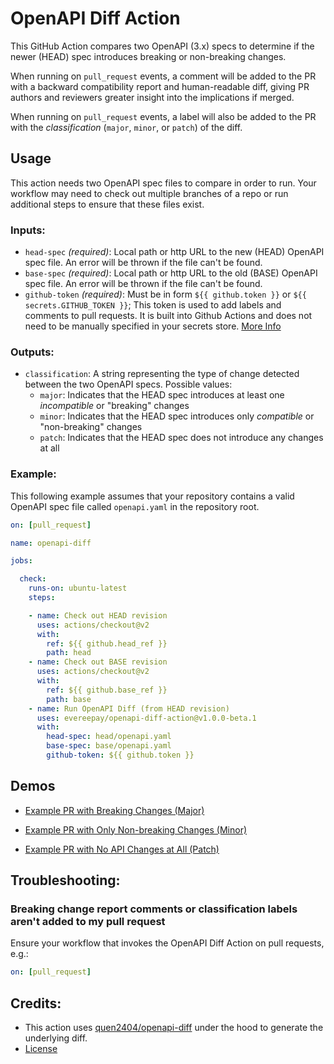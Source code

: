 
# OpenAPI Diff Action

This GitHub Action compares two OpenAPI (3.x) specs to determine if the newer (HEAD) spec introduces breaking or non-breaking changes.

When running on `pull_request` events, a comment will be added to the PR with a backward compatibility report and human-readable diff, giving PR authors and reviewers greater insight into the implications if merged.

When running on `pull_request` events, a label will also be added to the PR with the _classification_ (`major`, `minor`, or `patch`) of the diff.

## Usage

This action needs two OpenAPI spec files to compare in order to run. Your workflow may need to check out multiple branches of a repo or run additional steps to ensure that these files exist.

### Inputs:

- `head-spec` _(required)_: Local path or http URL to the new (HEAD) OpenAPI spec file. An error will be thrown if the file can't be found.
- `base-spec` _(required)_: Local path or http URL to the old (BASE) OpenAPI spec file. An error will be thrown if the file can't be found.
- `github-token` _(required)_: Must be in form `${{ github.token }}` or `${{ secrets.GITHUB_TOKEN }}`; This token is used to add labels and comments to pull requests. It is built into Github Actions and does not need to be manually specified in your secrets store. [More Info](https://help.github.com/en/actions/reference/context-and-expression-syntax-for-github-actions#github-context)

### Outputs:

- `classification`: A string representing the type of change detected between the two OpenAPI specs. Possible values: 
  - `major`: Indicates that the HEAD spec introduces at least one _incompatible_ or "breaking" changes
  - `minor`: Indicates that the HEAD spec introduces only _compatible_ or "non-breaking" changes
  - `patch`: Indicates that the HEAD spec does not introduce any changes at all

### Example:

This following example assumes that your repository contains a valid OpenAPI spec file called `openapi.yaml` in the repository root. 

```yaml
on: [pull_request]

name: openapi-diff

jobs:

  check:
    runs-on: ubuntu-latest
    steps:

    - name: Check out HEAD revision
      uses: actions/checkout@v2
      with:
        ref: ${{ github.head_ref }}
        path: head
    - name: Check out BASE revision
      uses: actions/checkout@v2
      with:
        ref: ${{ github.base_ref }}
        path: base
    - name: Run OpenAPI Diff (from HEAD revision)
      uses: evereepay/openapi-diff-action@v1.0.0-beta.1
      with:
        head-spec: head/openapi.yaml
        base-spec: base/openapi.yaml
        github-token: ${{ github.token }}
```

## Demos

- [Example PR with Breaking Changes (Major)](https://github.com/evereepay/openapi-diff-action/pull/2)

- [Example PR with Only Non-breaking Changes (Minor)](https://github.com/evereepay/openapi-diff-action/pull/3)

- [Example PR with No API Changes at All (Patch)](https://github.com/evereepay/openapi-diff-action/pull/4)

## Troubleshooting:

### Breaking change report comments or classification labels aren't added to my pull request

Ensure your workflow that invokes the OpenAPI Diff Action on pull requests, e.g.:

```yaml
on: [pull_request]
```

## Credits:

- This action uses [quen2404/openapi-diff](https://github.com/quen2404/openapi-diff) under the hood to generate the underlying diff.
- [License](LICENSE.md)

